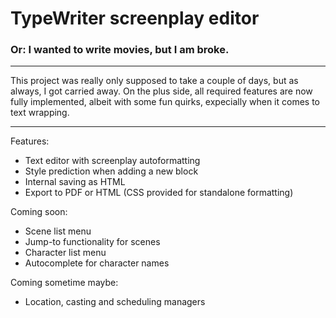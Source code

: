 # TypeWriter screenplay editor
### Or: I wanted to write movies, but I am broke.

***

This project was really only supposed to take a couple of days, but as always, I got carried away. On the plus side, all required features are now fully implemented, albeit with some fun quirks, expecially when it comes to text wrapping.

***

Features:
- Text editor with screenplay autoformatting
- Style prediction when adding a new block
- Internal saving as HTML
- Export to PDF or HTML (CSS provided for standalone formatting)

Coming soon:
- Scene list menu
- Jump-to functionality for scenes
- Character list menu
- Autocomplete for character names

Coming sometime maybe:
- Location, casting and scheduling managers